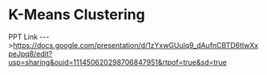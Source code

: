 # K-Means Clustering

PPT Link --->https://docs.google.com/presentation/d/1zYxwGUulq9_dAufnCBTD6tlwXxpeJpq8/edit?usp=sharing&ouid=111450620298706847951&rtpof=true&sd=true
